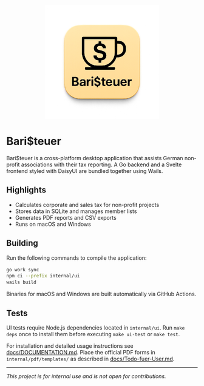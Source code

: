 <div align="center">
  <img src="logo.png" alt="Bari$teuer Logo" width="300">
</div>

# Bari$teuer

Bari$teuer is a cross-platform desktop application that assists German non-profit associations with their tax reporting. A Go backend and a Svelte frontend styled with DaisyUI are bundled together using Wails.

## Highlights

- Calculates corporate and sales tax for non-profit projects
- Stores data in SQLite and manages member lists
- Generates PDF reports and CSV exports
- Runs on macOS and Windows

## Building

Run the following commands to compile the application:

```bash
go work sync
npm ci --prefix internal/ui
wails build
```

Binaries for macOS and Windows are built automatically via GitHub Actions.

## Tests

UI tests require Node.js dependencies located in `internal/ui`. Run `make deps`
once to install them before executing `make ui-test` or `make test`.

For installation and detailed usage instructions see [docs/DOCUMENTATION.md](docs/DOCUMENTATION.md).
Place the official PDF forms in `internal/pdf/templates/` as described in [docs/Todo-fuer-User.md](docs/Todo-fuer-User.md).

---

_This project is for internal use and is not open for contributions._

